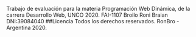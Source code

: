 Trabajo de evaluación para la materia Programación Web Dinámica, de la carrera Desarrollo Web, UNCO 2020.
FAI-1107
Broilo Roni Braian
DNI:39084040
##Licencia
Todos los derechos reservados. RonBro - Argentina 2020.
